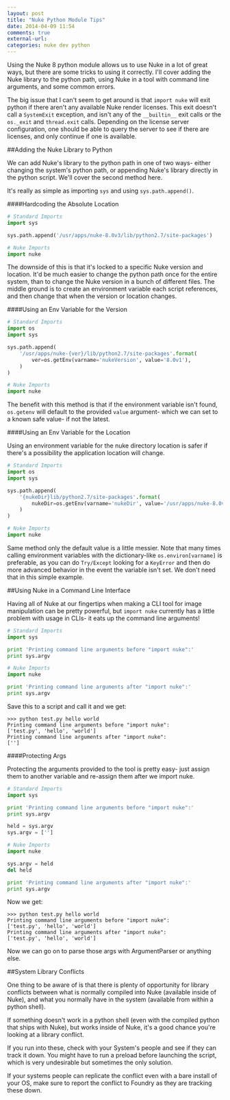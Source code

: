 ```yaml
---
layout: post
title: "Nuke Python Module Tips"
date: 2014-04-09 11:54
comments: true
external-url: 
categories: nuke dev python 
---
```


Using the Nuke 8 python module allows us to use Nuke in a lot of great ways, but there are some tricks to using it correctly. I'll cover adding the Nuke library to the python path, using Nuke in a tool with command line arguments, and some common errors.

<!-- more -->

The big issue that I can't seem to get around is that `import nuke` will exit python if there aren't any available Nuke render licenses. This exit doesn't call a `SystemExit` exception, and isn't any of the `__builtin__` exit calls or the `os._exit` and `thread.exit` calls. Depending on the license server configuration, one should be able to query the server to see if there are licenses, and only continue if one is available.

##Adding the Nuke Library to Python

We can add Nuke's library to the python path in one of two ways- either changing the system's python path, or appending Nuke's library directly in the python script. We'll cover the second method here.

It's really as simple as importing `sys` and using `sys.path.append()`.

####Hardcoding the Absolute Location

``` python Version Locked Import
# Standard Imports
import sys

sys.path.append('/usr/apps/nuke-8.0v3/lib/python2.7/site-packages')

# Nuke Imports
import nuke
```

The downside of this is that it's locked to a specific Nuke version and location. It'd be much easier to change the python path once for the entire system, than to change the Nuke version in a bunch of different files. The middle ground is to create an environment variable each script references, and then change that when the version or location changes.

####Using an Env Variable for the Version

``` python Version Variable mark:2,5-9 
# Standard Imports
import os
import sys

sys.path.append(
    '/usr/apps/nuke-{ver}/lib/python2.7/site-packages'.format(
        ver=os.getEnv(varname='nukeVersion', value='8.0v1'),
    )
)

# Nuke Imports
import nuke
```

The benefit with this method is that if the environment variable isn't found, `os.getenv` will default to the provided `value` argument- which we can set to a known safe value- if not the latest.

####Using an Env Variable for the Location

Using an environment variable for the nuke directory location is safer if there's a possibility the application location will change.

``` python Nuke Directory Variable mark:6-7
# Standard Imports
import os
import sys

sys.path.append(
    '{nukeDir}lib/python2.7/site-packages'.format(
        nukeDir=os.getEnv(varname='nukeDir', value='/usr/apps/nuke-8.0v1/'),
    )
)

# Nuke Imports
import nuke
```

Same method only the default value is a little messier. Note that many times calling environment variables with the dictionary-like `os.environ[varname]` is preferable, as you can do `Try/Except` looking for a `KeyError` and then do more advanced behavior in the event the variable isn't set. We don't need that in this simple example.

##Using Nuke in a Command Line Interface

Having all of Nuke at our fingertips when making a CLI tool for image manipulation can be pretty powerful, but `import nuke` currently has a little problem with usage in CLIs- it eats up the command line arguments!

``` python Sample CLI Arg Script
# Standard Imports
import sys

print 'Printing command line arguments before "import nuke":'
print sys.argv

# Nuke Imports
import nuke

print 'Printing command line arguments after "import nuke":'
print sys.argv
```

Save this to a script and call it and we get:

``` linenos:false
>>> python test.py hello world
Printing command line arguments before "import nuke":
['test.py', 'hello', 'world']
Printing command line arguments after "import nuke":
['']
```

####Protecting Args

Protecting the arguments provided to the tool is pretty easy- just assign them
to another variable and re-assign them after we import nuke.

``` python Fixed CLI Arg Script mark:7-8,13-14
# Standard Imports
import sys

print 'Printing command line arguments before "import nuke":'
print sys.argv

held = sys.argv
sys.argv = ['']

# Nuke Imports
import nuke

sys.argv = held
del held

print 'Printing command line arguments after "import nuke":'
print sys.argv
```

Now we get:

``` linenos:false
>>> python test.py hello world
Printing command line arguments before "import nuke":
['test.py', 'hello', 'world']
Printing command line arguments after "import nuke":
['test.py', 'hello', 'world']
```

Now we can go on to parse those args with ArgumentParser or anything else.

##System Library Conflicts

One thing to be aware of is that there is plenty of opportunity for library conflicts between what is normally compiled into Nuke (available inside of Nuke), and what you normally have in the system (available from within a python shell).

If something doesn't work in a python shell (even with the compiled python that ships with Nuke), but works inside of Nuke, it's a good chance you're looking at a library conflict. 

If you run into these, check with your System's people and see if they can track it down. You might have to run a preload before launching the script, which is very undesirable but sometimes the only solution.

If your systems people can replicate the conflict even with a bare install of your OS, make sure to report the conflict to Foundry as they are tracking these down.